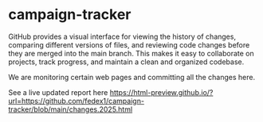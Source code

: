 # campaign-tracker

GitHub provides a visual interface for viewing the history of changes, comparing different versions of files, and reviewing code changes before they are merged into the main branch. This makes it easy to collaborate on projects, track progress, and maintain a clean and organized codebase.

We are monitoring certain web pages and committing all the changes here.  

See a live updated report here https://html-preview.github.io/?url=https://github.com/fedex1/campaign-tracker/blob/main/changes.2025.html
